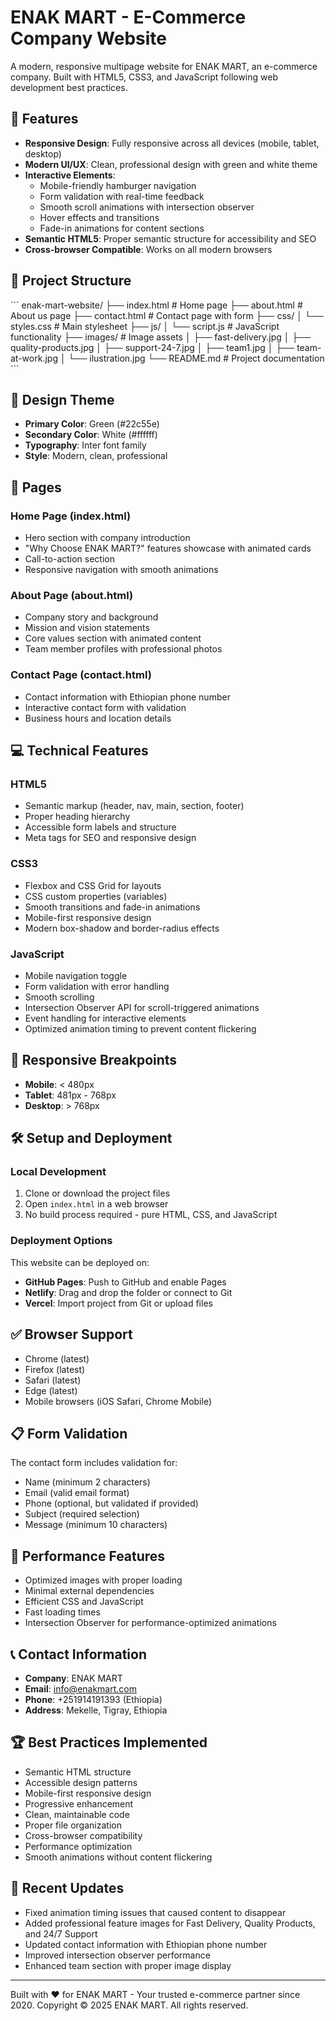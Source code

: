 # ENAK MART - E-Commerce Company Website

A modern, responsive multipage website for ENAK MART, an e-commerce company. Built with HTML5, CSS3, and JavaScript following web development best practices.

## 🌟 Features

- **Responsive Design**: Fully responsive across all devices (mobile, tablet, desktop)
- **Modern UI/UX**: Clean, professional design with green and white theme
- **Interactive Elements**: 
  - Mobile-friendly hamburger navigation
  - Form validation with real-time feedback
  - Smooth scroll animations with intersection observer
  - Hover effects and transitions
  - Fade-in animations for content sections
- **Semantic HTML5**: Proper semantic structure for accessibility and SEO
- **Cross-browser Compatible**: Works on all modern browsers

## 📁 Project Structure

\`\`\`
enak-mart-website/
├── index.html          # Home page
├── about.html          # About us page
├── contact.html        # Contact page with form
├── css/
│   └── styles.css      # Main stylesheet
├── js/
│   └── script.js       # JavaScript functionality
├── images/             # Image assets
│   ├── fast-delivery.jpg
│   ├── quality-products.jpg
│   ├── support-24-7.jpg
│   ├── team1.jpg
│   ├── team-at-work.jpg
│   └── ilustration.jpg
└── README.md           # Project documentation
\`\`\`

## 🎨 Design Theme

- **Primary Color**: Green (#22c55e)
- **Secondary Color**: White (#ffffff)
- **Typography**: Inter font family
- **Style**: Modern, clean, professional

## 🚀 Pages

### Home Page (index.html)
- Hero section with company introduction
- "Why Choose ENAK MART?" features showcase with animated cards
- Call-to-action section
- Responsive navigation with smooth animations

### About Page (about.html)
- Company story and background
- Mission and vision statements
- Core values section with animated content
- Team member profiles with professional photos

### Contact Page (contact.html)
- Contact information with Ethiopian phone number
- Interactive contact form with validation
- Business hours and location details

## 💻 Technical Features

### HTML5
- Semantic markup (header, nav, main, section, footer)
- Proper heading hierarchy
- Accessible form labels and structure
- Meta tags for SEO and responsive design

### CSS3
- Flexbox and CSS Grid for layouts
- CSS custom properties (variables)
- Smooth transitions and fade-in animations
- Mobile-first responsive design
- Modern box-shadow and border-radius effects

### JavaScript
- Mobile navigation toggle
- Form validation with error handling
- Smooth scrolling
- Intersection Observer API for scroll-triggered animations
- Event handling for interactive elements
- Optimized animation timing to prevent content flickering

## 📱 Responsive Breakpoints

- **Mobile**: < 480px
- **Tablet**: 481px - 768px
- **Desktop**: > 768px

## 🛠️ Setup and Deployment

### Local Development
1. Clone or download the project files
2. Open `index.html` in a web browser
3. No build process required - pure HTML, CSS, and JavaScript

### Deployment Options
This website can be deployed on:
- **GitHub Pages**: Push to GitHub and enable Pages
- **Netlify**: Drag and drop the folder or connect to Git
- **Vercel**: Import project from Git or upload files

## ✅ Browser Support

- Chrome (latest)
- Firefox (latest)
- Safari (latest)
- Edge (latest)
- Mobile browsers (iOS Safari, Chrome Mobile)

## 📋 Form Validation

The contact form includes validation for:
- Name (minimum 2 characters)
- Email (valid email format)
- Phone (optional, but validated if provided)
- Subject (required selection)
- Message (minimum 10 characters)

## 🎯 Performance Features

- Optimized images with proper loading
- Minimal external dependencies
- Efficient CSS and JavaScript
- Fast loading times
- Intersection Observer for performance-optimized animations

## 📞 Contact Information

- **Company**: ENAK MART
- **Email**: info@enakmart.com
- **Phone**: +251914191393 (Ethiopia)
- **Address**: Mekelle, Tigray, Ethiopia

## 🏆 Best Practices Implemented

- Semantic HTML structure
- Accessible design patterns
- Mobile-first responsive design
- Progressive enhancement
- Clean, maintainable code
- Proper file organization
- Cross-browser compatibility
- Performance optimization
- Smooth animations without content flickering

## 🔧 Recent Updates

- Fixed animation timing issues that caused content to disappear
- Added professional feature images for Fast Delivery, Quality Products, and 24/7 Support
- Updated contact information with Ethiopian phone number
- Improved intersection observer performance
- Enhanced team section with proper image display

---

Built with ❤️ for ENAK MART - Your trusted e-commerce partner since 2020.
Copyright © 2025 ENAK MART. All rights reserved.

